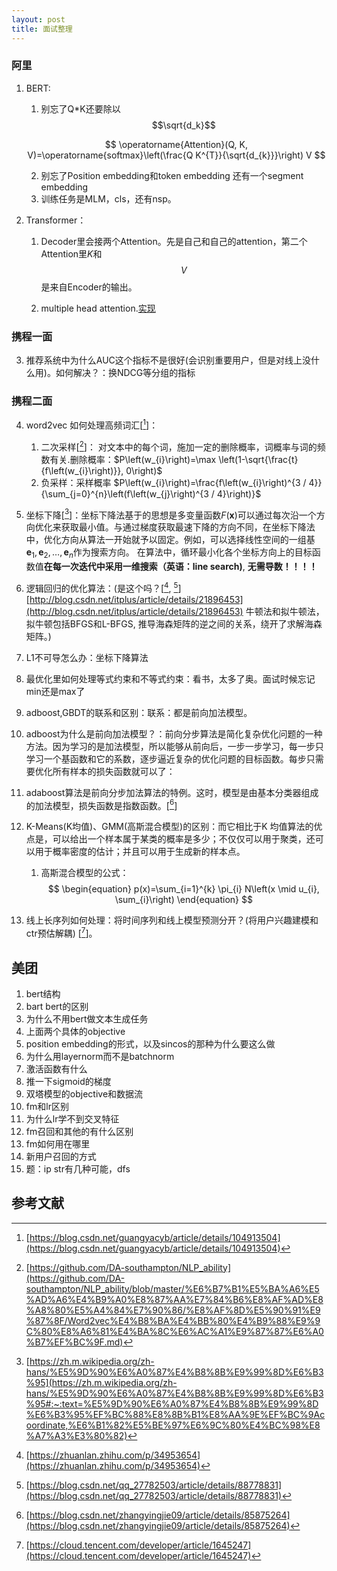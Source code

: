 ```yaml
---
layout: post
title: 面试整理
---
```

### 阿里
1. BERT:

   1. 别忘了Q*K还要除以$$\sqrt{d_k}$$

   $$
   \operatorname{Attention}(Q, K, V)=\operatorname{softmax}\left(\frac{Q K^{T}}{\sqrt{d_{k}}}\right) V
   $$

   2. 别忘了Position embedding和token embedding 还有一个segment embedding
   3. 训练任务是MLM，cls，还有nsp。

2. Transformer：

   1. Decoder里会接两个Attention。先是自己和自己的attention，第二个Attention里$K$和$$V$$是来自Encoder的输出。

   2. multiple head attention.[实现](https://github.com/jadore801120/attention-is-all-you-need-pytorch/blob/master/transformer/SubLayers.py)

### 携程一面
3. 推荐系统中为什么AUC这个指标不是很好(会识别重要用户，但是对线上没什么用)。如何解决？：换NDCG等分组的指标

### 携程二面

4. word2vec 如何处理高频词汇[[^1]]：
   1. 二次采样[[^2]]： 对文本中的每个词，施加一定的删除概率，词概率与词的频数有关.删除概率：$P\left(w_{i}\right)=\max \left(1-\sqrt{\frac{t}{f\left(w_{i}\right)}}, 0\right)$
   2. 负采样：采样概率 $P\left(w_{i}\right)=\frac{f\left(w_{i}\right)^{3 / 4}}{\sum_{j=0}^{n}\left(f\left(w_{j}\right)^{3 / 4}\right)}$
5. 坐标下降[[^3]]：坐标下降法基于的思想是多变量函数$F(\mathbf {x} )$可以通过每次沿一个方向优化来获取最小值。与通过梯度获取最速下降的方向不同，在坐标下降法中，优化方向从算法一开始就予以固定。例如，可以选择线性空间的一组基 $\mathbf {e} _{1},\mathbf {e} _{2},\dots ,\mathbf {e} _{n}$作为搜索方向。 在算法中，循环最小化各个坐标方向上的目标函数值**在每一次迭代中采用一维搜索（英语：line search)**, **无需导数！！！！**

6. 逻辑回归的优化算法：(是这个吗？[[^4], [^5]][http://blog.csdn.net/itplus/article/details/21896453](http://blog.csdn.net/itplus/article/details/21896453) 牛顿法和拟牛顿法，拟牛顿包括BFGS和L-BFGS, 推导海森矩阵的逆之间的关系，绕开了求解海森矩阵。)
7. L1不可导怎么办：坐标下降算法
8. 最优化里如何处理等式约束和不等式约束：看书，太多了奥。面试时候忘记min还是max了
9.  adboost,GBDT的联系和区别：联系：都是前向加法模型。
10. adboost为什么是前向加法模型？：前向分步算法是简化复杂优化问题的一种方法。因为学习的是加法模型，所以能够从前向后，一步一步学习，每一步只学习一个基函数和它的系数，逐步逼近复杂的优化问题的目标函数。每步只需要优化所有样本的损失函数就可以了：
   1. adaboost算法是前向分步加法算法的特例。这时，模型是由基本分类器组成的加法模型，损失函数是指数函数。[[^6]]

11. K-Means(K均值)、GMM(高斯混合模型)的区别：而它相比于K 均值算法的优点是，可以给出一个样本属于某类的概率是多少；不仅仅可以用于聚类，还可以用于概率密度的估计；并且可以用于生成新的样本点。
    1. 高斯混合模型的公式：
       $$
       \begin{equation}
      p(x)=\sum_{i=1}^{k} \pi_{i} N\left(x \mid u_{i}, \sum_{i}\right)
      \end{equation}
       $$ 
 
12. 线上长序列如何处理：将时间序列和线上模型预测分开？(将用户兴趣建模和ctr预估解耦) [[^7]]。

## 美团
1. bert结构
2. bart bert的区别
3. 为什么不用bert做文本生成任务
4. 上面两个具体的objective
5. position embedding的形式，以及sincos的那种为什么要这么做
6. 为什么用layernorm而不是batchnorm
7. 激活函数有什么
8. 推一下sigmoid的梯度
9. 双塔模型的objective和数据流
10. fm和lr区别
11. 为什么lr学不到交叉特征
12. fm召回和其他的有什么区别
13. fm如何用在哪里
14. 新用户召回的方式
15. 题：ip str有几种可能，dfs

## 参考文献

[^1]: [https://blog.csdn.net/guangyacyb/article/details/104913504](https://blog.csdn.net/guangyacyb/article/details/104913504)
      
[^2]: [https://github.com/DA-southampton/NLP_ability](https://github.com/DA-southampton/NLP_ability/blob/master/%E6%B7%B1%E5%BA%A6%E5%AD%A6%E4%B9%A0%E8%87%AA%E7%84%B6%E8%AF%AD%E8%A8%80%E5%A4%84%E7%90%86/%E8%AF%8D%E5%90%91%E9%87%8F/Word2vec%E4%B8%BA%E4%BB%80%E4%B9%88%E9%9C%80%E8%A6%81%E4%BA%8C%E6%AC%A1%E9%87%87%E6%A0%B7%EF%BC%9F.md)

[^3]: [https://zh.m.wikipedia.org/zh-hans/%E5%9D%90%E6%A0%87%E4%B8%8B%E9%99%8D%E6%B3%95](https://zh.m.wikipedia.org/zh-hans/%E5%9D%90%E6%A0%87%E4%B8%8B%E9%99%8D%E6%B3%95#:~:text=%E5%9D%90%E6%A0%87%E4%B8%8B%E9%99%8D%E6%B3%95%EF%BC%88%E8%8B%B1%E8%AA%9E%EF%BC%9Acoordinate,%E6%B1%82%E5%BE%97%E6%9C%80%E4%BC%98%E8%A7%A3%E3%80%82)

[^4]:[https://zhuanlan.zhihu.com/p/34953654](https://zhuanlan.zhihu.com/p/34953654)

[^5]: [https://blog.csdn.net/qq_27782503/article/details/88778831](https://blog.csdn.net/qq_27782503/article/details/88778831)

[^6]: [https://blog.csdn.net/zhangyingjie09/article/details/85875264](https://blog.csdn.net/zhangyingjie09/article/details/85875264)

[^7]: [https://cloud.tencent.com/developer/article/1645247](https://cloud.tencent.com/developer/article/1645247)